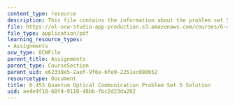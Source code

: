 ```yaml
---
content_type: resource
description: This file contains the information about the problem set 5 solution.
file: https://ol-ocw-studio-app-production.s3.amazonaws.com/courses/6-453-quantum-optical-communication-fall-2016/ae4e4f1868f4911048bbfbc2d23da282_MIT6_453F16_ps5_sol.pdf
file_type: application/pdf
learning_resource_types:
- Assignments
ocw_type: OCWFile
parent_title: Assignments
parent_type: CourseSection
parent_uid: e62338e5-2aef-9f6e-6fe0-2251ec080652
resourcetype: Document
title: 6.453 Quantum Optical Communication Problem Set 5 Solution
uid: ae4e4f18-68f4-9110-48bb-fbc2d23da282
---
```

